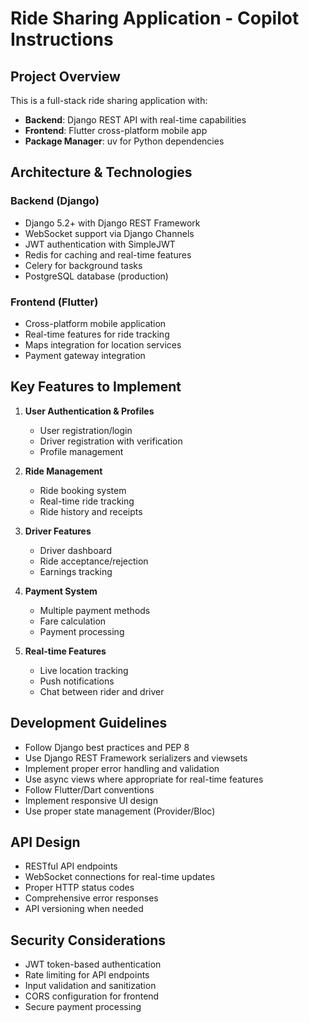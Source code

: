 # Ride Sharing Application - Copilot Instructions

<!-- Use this file to provide workspace-specific custom instructions to Copilot. For more details, visit https://code.visualstudio.com/docs/copilot/copilot-customization#_use-a-githubcopilotinstructionsmd-file -->

## Project Overview

This is a full-stack ride sharing application with:

- **Backend**: Django REST API with real-time capabilities
- **Frontend**: Flutter cross-platform mobile app
- **Package Manager**: uv for Python dependencies

## Architecture & Technologies

### Backend (Django)

- Django 5.2+ with Django REST Framework
- WebSocket support via Django Channels
- JWT authentication with SimpleJWT
- Redis for caching and real-time features
- Celery for background tasks
- PostgreSQL database (production)

### Frontend (Flutter)

- Cross-platform mobile application
- Real-time features for ride tracking
- Maps integration for location services
- Payment gateway integration

## Key Features to Implement

1. **User Authentication & Profiles**

   - User registration/login
   - Driver registration with verification
   - Profile management

2. **Ride Management**

   - Ride booking system
   - Real-time ride tracking
   - Ride history and receipts

3. **Driver Features**

   - Driver dashboard
   - Ride acceptance/rejection
   - Earnings tracking

4. **Payment System**

   - Multiple payment methods
   - Fare calculation
   - Payment processing

5. **Real-time Features**
   - Live location tracking
   - Push notifications
   - Chat between rider and driver

## Development Guidelines

- Follow Django best practices and PEP 8
- Use Django REST Framework serializers and viewsets
- Implement proper error handling and validation
- Use async views where appropriate for real-time features
- Follow Flutter/Dart conventions
- Implement responsive UI design
- Use proper state management (Provider/Bloc)

## API Design

- RESTful API endpoints
- WebSocket connections for real-time updates
- Proper HTTP status codes
- Comprehensive error responses
- API versioning when needed

## Security Considerations

- JWT token-based authentication
- Rate limiting for API endpoints
- Input validation and sanitization
- CORS configuration for frontend
- Secure payment processing
